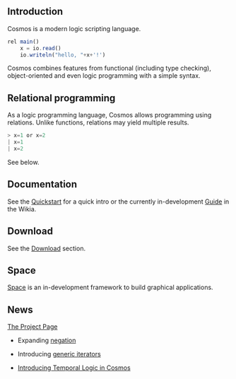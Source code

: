## Introduction

Cosmos is a modern logic scripting language.

```javascript
rel main()
    x = io.read()
    io.writeln("hello, "+x+'!')
```

Cosmos combines features from functional (including type checking), object-oriented and even logic programming with a simple syntax.

Relational programming
--

As a logic programming language, Cosmos allows programming using relations. Unlike functions, relations may yield multiple results.

```javascript
> x=1 or x=2
| x=1
| x=2
```

See below.

Documentation
--

See the [Quickstart](/quickstart.html) for a quick intro or the currently in-development [Guide](https://github.com/cosmos-lang/cosmos-lang.github.io/wiki) in the Wikia.

Download
--

See the [Download](https://github.com/cosmos-lang/cosmos-lang.github.io/wiki/Download) section.

Space
--

[Space](/space/space.html) is an in-development framework to build graphical applications.

News
--

[The Project Page](https://github.com/cosmos-lang/cosmos-lang.github.io/wiki/The-Cosmos-Initiative)

- Expanding [negation](https://github.com/cosmos-lang/cosmos-lang.github.io/wiki/v0.6-%E2%80%90-Constructive-Negation/)

- Introducing [generic iterators](https://github.com/cosmos-lang/cosmos-lang.github.io/wiki/Pseudo-imperative-programming)

- [Introducing Temporal Logic in Cosmos](https://github.com/cosmos-lang/cosmos-lang.github.io/wiki/Temporal-Logic-in-Cosmos)


